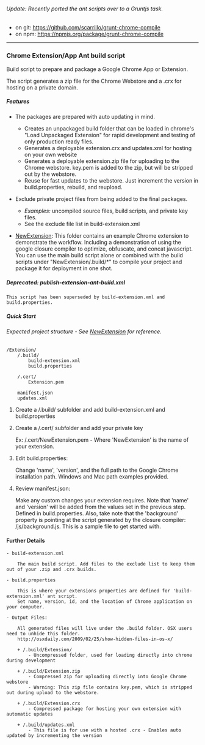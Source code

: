 ###### Update: Recently ported the ant scripts over to a Gruntjs task.
- on git: https://github.com/scarrillo/grunt-chrome-compile
- on npm: https://npmjs.org/package/grunt-chrome-compile

---

### Chrome Extension/App Ant build script

Build script to prepare and package a Google Chrome App or Extension.

The script generates a zip file for the Chrome Webstore and a .crx for hosting on a private domain.

##### Features
 * The packages are prepared with auto updating in mind.
     - Creates an unpackaged build folder that can be loaded in chrome's "Load Unpackaged Extension" for rapid development and testing of only production ready files.
     - Generates a deployable extension.crx and updates.xml for hosting on your own website
     - Generates a deployable extension.zip file for uploading to the Chrome webstore. key.pem is added to the zip, but will be stripped out by the webstore.
     - Reuse for fast updates to the webstore. Just increment the version in build.properties, rebuild, and reupload. 

 * Exclude private project files from being added to the final packages.
     - *Examples:* uncompiled source files, build scripts, and private key files.
     - See the exclude file list in build-extension.xml

 * [NewExtension](https://github.com/scarrillo/ChromeExtensionPackage/tree/master/NewExtension):
    This folder contains an example Chrome extension to demonstrate the workflow.
    Including a demonstration of using the google closure compiler to optimize, obfuscate, and concat javascript.
    You can use the main build script alone or combined with the build scripts under "NewExtension/.build/*" to compile your project and package it for deployment in one shot.

##### Deprecated: publish-extension-ant-build.xml

    This script has been superseded by build-extension.xml and build.properties.

  
##### Quick Start

###### Expected project structure - See [NewExtension](https://github.com/scarrillo/ChromeExtensionPackage/tree/master/NewExtension) for reference.
    /Extension/
        /.build/
            build-extension.xml
            build.properties

        /.cert/
            Extension.pem

        manifest.json
        updates.xml    


 1. Create a /.build/ subfolder and add build-extension.xml and build.properties
 2. Create a /.cert/ subfolder and add your private key

    Ex: /.cert/NewExtension.pem - Where 'NewExtension' is the name of your extension.

 3. Edit build.properties:

    Change 'name', 'version', and the full path to the Google Chrome installation path. Windows and Mac path examples provided.

 4. Review manifest.json:

    Make any custom changes your extension requires.
    Note that 'name' and 'version' will be added from the values set in the previous step. Defined in build.properties.
    Also, take note that the 'background' property is pointing at the script generated by the closure compiler: /js/background.js. This is a sample file to get started with.


#### Further Details

    - build-extension.xml

        The main build script. Add files to the exclude list to keep them out of your .zip and .crx builds.

    - build.properties

        This is where your extensions properties are defined for 'build-extension.xml' ant script.
        Set name, version, id, and the location of Chrome application on your computer.

    - Output Files:

        All generated files will live under the .build folder. OSX users need to unhide this folder.
        http://osxdaily.com/2009/02/25/show-hidden-files-in-os-x/

        + /.build/Extension/
            - Uncompressed folder, used for loading directly into chrome during development

        + /.build/Extension.zip
            - Compressed zip for uploading directly into Google Chrome webstore
            - Warning: This zip file contains key.pem, which is stripped out during upload to the webstore.

        + /.build/Extension.crx
            - Compressed package for hosting your own extension with automatic updates

        + /.build/updates.xml
            - This file is for use with a hosted .crx - Enables auto updated by incrementing the version

